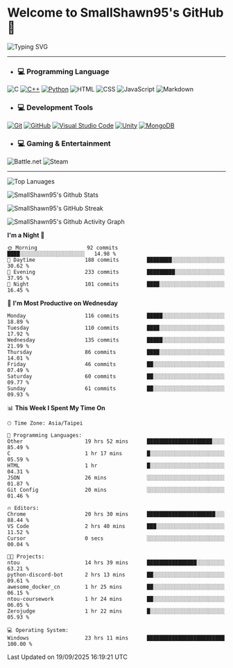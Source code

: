 # Welcome to SmallShawn95's GitHub 👋

![Typing SVG](https://readme-typing-svg.demolab.com/?lines=print("Hello,+world!");printf("Hello,+world!");cout+<<+"Hello,+world!";console.log("Hello,+world!")&center=true&vCenter=true&size=22&random=true)

***
<!-- https://shields.io/, https://simpleicons.org/ -->
* ### 💻 Programming Language
![C](https://img.shields.io/badge/-C-A8B9CC?style=flat-square&logo=c&logoColor=white)
[![C++](https://img.shields.io/badge/-C++-00599C?style=flat-square&logo=cplusplus)](https://cplusplus.com/)
[![Python](https://img.shields.io/badge/-Python-3776AB?style=flat-square&logo=python&logoColor=white)](https://www.python.org/)
![HTML](https://img.shields.io/badge/-HTML-E34F26?style=flat-square&logo=html5&logoColor=white)
![CSS](https://img.shields.io/badge/-CSS-1572B6?style=flat-square&logo=css3)
![JavaScript](https://img.shields.io/badge/-JavaScript-F7DF1E?style=flat-square&logo=javascript&logoColor=white)
![Markdown](https://img.shields.io/badge/-Markdown-000000?style=flat-square&logo=markdown)
* ### 💻 Development Tools
[![Git](https://img.shields.io/badge/-Git-f05032?style=flat-square&logo=git&logoColor=white)](https://git-scm.com/)
[![GitHub](https://img.shields.io/badge/-GitHub-181717?style=flat-square&logo=github)](https://github.com/)
[![Visual Studio Code](https://img.shields.io/badge/-Visual%20Studio%20Code-007ACC?style=flat-square&logo=visualstudiocode)](https://code.visualstudio.com/)
[![Unity](https://img.shields.io/badge/-Unity-000000?style=flat-square&logo=unity)](https://unity.com/)
[![MongoDB](https://img.shields.io/badge/-MongoDB-47A248?style=flat-square&logo=mongodb&logoColor=white)](https://www.mongodb.com/)
* ### 💻 Gaming & Entertainment
![Battle.net](https://img.shields.io/badge/-Battle.net-4381C3?style=flat-square&logo=battledotnet&logoColor=white)
![Steam](https://img.shields.io/badge/-Steam-000000?style=flat-square&logo=steam)
***

<!-- ![GitHub User's Stars](https://img.shields.io/github/stars/smallshawn95?color=orange&label=Stars&labelColor=yellow) -->
<!-- ![GitHub Followers](https://img.shields.io/github/followers/smallshawn95?color=orange&label=Followers&labelColor=FFDBAC) -->

![Top Lanuages](https://github-readme-stats.vercel.app/api/top-langs/?username=smallshawn95&theme=holi&layout=donut&size_weight=0.5&count_weight=0.5&exclude_repo=smallshawn95.github.io)

![SmallShawn95's Github Stats](https://github-readme-stats.vercel.app/api?username=smallshawn95&theme=holi&show_icons=true&rank_icon=github)

![SmallShawn95's GitHub Streak](https://streak-stats.demolab.com/?user=smallshawn95&theme=holi-theme&date_format=M%20j%5B%2C%20Y%5D)

![SmallShawn95's Github Activity Graph](https://github-readme-activity-graph.vercel.app/graph?username=smallshawn95&theme=tokyo-night)

<!-- ![SmallShawn95's WakaTime Stats](https://github-readme-stats.vercel.app/api/wakatime?username=smallshawn95) -->
<!-- ![Repositorie Card](https://github-readme-stats.vercel.app/api/pin/?username=smallshawn95&repo=Python-Discord-Bot-Course&theme=holi) -->
<!-- ![Repositorie Card](https://github-readme-stats.vercel.app/api/pin/?username=smallshawn95&repo=ZeroJudge-Code&theme=holi) -->

<!--START_SECTION:waka-->
**I'm a Night 🦉** 

```text
🌞 Morning                92 commits          ████░░░░░░░░░░░░░░░░░░░░░   14.98 % 
🌆 Daytime                188 commits         ████████░░░░░░░░░░░░░░░░░   30.62 % 
🌃 Evening                233 commits         █████████░░░░░░░░░░░░░░░░   37.95 % 
🌙 Night                  101 commits         ████░░░░░░░░░░░░░░░░░░░░░   16.45 % 
```
📅 **I'm Most Productive on Wednesday** 

```text
Monday                   116 commits         █████░░░░░░░░░░░░░░░░░░░░   18.89 % 
Tuesday                  110 commits         ████░░░░░░░░░░░░░░░░░░░░░   17.92 % 
Wednesday                135 commits         █████░░░░░░░░░░░░░░░░░░░░   21.99 % 
Thursday                 86 commits          ████░░░░░░░░░░░░░░░░░░░░░   14.01 % 
Friday                   46 commits          ██░░░░░░░░░░░░░░░░░░░░░░░   07.49 % 
Saturday                 60 commits          ██░░░░░░░░░░░░░░░░░░░░░░░   09.77 % 
Sunday                   61 commits          ██░░░░░░░░░░░░░░░░░░░░░░░   09.93 % 
```


📊 **This Week I Spent My Time On** 

```text
🕑︎ Time Zone: Asia/Taipei

💬 Programming Languages: 
Other                    19 hrs 52 mins      █████████████████████░░░░   85.49 % 
C                        1 hr 17 mins        █░░░░░░░░░░░░░░░░░░░░░░░░   05.59 % 
HTML                     1 hr                █░░░░░░░░░░░░░░░░░░░░░░░░   04.31 % 
JSON                     26 mins             ░░░░░░░░░░░░░░░░░░░░░░░░░   01.87 % 
Git Config               20 mins             ░░░░░░░░░░░░░░░░░░░░░░░░░   01.46 % 

🔥 Editors: 
Chrome                   20 hrs 30 mins      ██████████████████████░░░   88.44 % 
VS Code                  2 hrs 40 mins       ███░░░░░░░░░░░░░░░░░░░░░░   11.52 % 
Cursor                   0 secs              ░░░░░░░░░░░░░░░░░░░░░░░░░   00.04 % 

🐱‍💻 Projects: 
ntou                     14 hrs 39 mins      ████████████████░░░░░░░░░   63.21 % 
python-discord-bot       2 hrs 13 mins       ██░░░░░░░░░░░░░░░░░░░░░░░   09.61 % 
awesome_docker_cn        1 hr 25 mins        ██░░░░░░░░░░░░░░░░░░░░░░░   06.15 % 
ntou-coursework          1 hr 24 mins        ██░░░░░░░░░░░░░░░░░░░░░░░   06.05 % 
Zerojudge                1 hr 22 mins        █░░░░░░░░░░░░░░░░░░░░░░░░   05.93 % 

💻 Operating System: 
Windows                  23 hrs 11 mins      █████████████████████████   100.00 % 
```


 Last Updated on 19/09/2025 16:19:21 UTC
<!--END_SECTION:waka-->

<!--
**smallshawn95/smallshawn95** is a ✨ _special_ ✨ repository because its `README.md` (this file) appears on your GitHub profile.

- 🔭 I’m currently working on ...
- 🌱 I’m currently learning ...
- 👯 I’m looking to collaborate on ...
- 🤔 I’m looking for help with ...
- 💬 Ask me about ...
- 📫 How to reach me: ...
- 😄 Pronouns: ...
- ⚡ Fun fact: ...
-->
